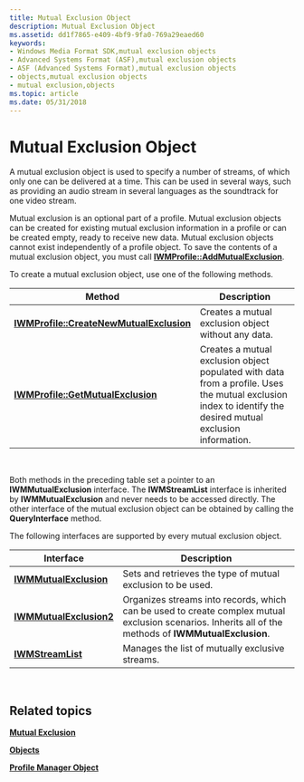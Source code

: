 ```yaml
---
title: Mutual Exclusion Object
description: Mutual Exclusion Object
ms.assetid: dd1f7865-e409-4bf9-9fa0-769a29eaed60
keywords:
- Windows Media Format SDK,mutual exclusion objects
- Advanced Systems Format (ASF),mutual exclusion objects
- ASF (Advanced Systems Format),mutual exclusion objects
- objects,mutual exclusion objects
- mutual exclusion,objects
ms.topic: article
ms.date: 05/31/2018
---
```


# Mutual Exclusion Object

A mutual exclusion object is used to specify a number of streams, of which only one can be delivered at a time. This can be used in several ways, such as providing an audio stream in several languages as the soundtrack for one video stream.

Mutual exclusion is an optional part of a profile. Mutual exclusion objects can be created for existing mutual exclusion information in a profile or can be created empty, ready to receive new data. Mutual exclusion objects cannot exist independently of a profile object. To save the contents of a mutual exclusion object, you must call [**IWMProfile::AddMutualExclusion**](/previous-versions/windows/desktop/api/Wmsdkidl/nf-wmsdkidl-iwmprofile-addmutualexclusion).

To create a mutual exclusion object, use one of the following methods.



| Method                                                                              | Description                                                                                                                                                 |
|-------------------------------------------------------------------------------------|-------------------------------------------------------------------------------------------------------------------------------------------------------------|
| [**IWMProfile::CreateNewMutualExclusion**](/previous-versions/windows/desktop/api/Wmsdkidl/nf-wmsdkidl-iwmprofile-createnewmutualexclusion) | Creates a mutual exclusion object without any data.                                                                                                         |
| [**IWMProfile::GetMutualExclusion**](/previous-versions/windows/desktop/api/Wmsdkidl/nf-wmsdkidl-iwmprofile-getmutualexclusion)             | Creates a mutual exclusion object populated with data from a profile. Uses the mutual exclusion index to identify the desired mutual exclusion information. |



 

Both methods in the preceding table set a pointer to an **IWMMutualExclusion** interface. The **IWMStreamList** interface is inherited by **IWMMutualExclusion** and never needs to be accessed directly. The other interface of the mutual exclusion object can be obtained by calling the **QueryInterface** method.

The following interfaces are supported by every mutual exclusion object.



| Interface                                          | Description                                                                                                                                            |
|----------------------------------------------------|--------------------------------------------------------------------------------------------------------------------------------------------------------|
| [**IWMMutualExclusion**](/previous-versions/windows/desktop/api/wmsdkidl/nn-wmsdkidl-iwmmutualexclusion)   | Sets and retrieves the type of mutual exclusion to be used.                                                                                            |
| [**IWMMutualExclusion2**](/previous-versions/windows/desktop/api/wmsdkidl/nn-wmsdkidl-iwmmutualexclusion2) | Organizes streams into records, which can be used to create complex mutual exclusion scenarios. Inherits all of the methods of **IWMMutualExclusion**. |
| [**IWMStreamList**](/previous-versions/windows/desktop/api/wmsdkidl/nn-wmsdkidl-iwmstreamlist)             | Manages the list of mutually exclusive streams.                                                                                                        |



 

## Related topics

<dl> <dt>

[**Mutual Exclusion**](mutual-exclusion.md)
</dt> <dt>

[**Objects**](objects.md)
</dt> <dt>

[**Profile Manager Object**](profile-manager-object.md)
</dt> </dl>

 

 




